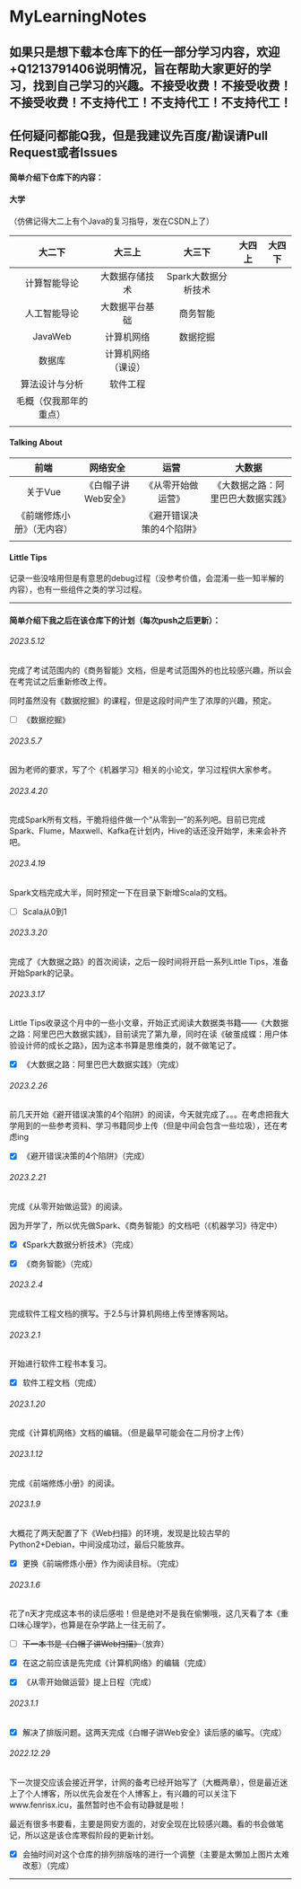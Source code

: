 # MyLearningNotes

## 如果只是想下载本仓库下的任一部分学习内容，欢迎+Q1213791406说明情况，旨在帮助大家更好的学习，找到自己学习的兴趣。不接受收费！不接受收费！不接受收费！不支持代工！不支持代工！不支持代工！

## 任何疑问都能Q我，但是我建议先百度/勘误请Pull Request或者Issues

#### 简单介绍下仓库下的内容：

#### 大学

（仿佛记得大二上有个Java的复习指导，发在CSDN上了）

|         大二下         |       大三上       |       大三下        | 大四上 | 大四下 |
| :--------------------: | :----------------: | :-----------------: | :----: | :----: |
|      计算智能导论      |   大数据存储技术   | Spark大数据分析技术 |        |        |
|      人工智能导论      |   大数据平台基础   |      商务智能       |        |        |
|        JavaWeb         |     计算机网络     |      数据挖掘       |        |        |
|         数据库         | 计算机网络（课设） |                     |        |        |
|     算法设计与分析     |      软件工程      |                     |        |        |
| 毛概（仅我那年的重点） |                    |                     |        |        |
|                        |                    |                     |        |        |



#### Talking About

|            前端            |      网络安全       |           运营            |               大数据               |
| :------------------------: | :-----------------: | :-----------------------: | :--------------------------------: |
|          关于Vue           | 《白帽子讲Web安全》 |    《从零开始做运营》     | 《大数据之路：阿里巴巴大数据实践》 |
| 《前端修炼小册》（无内容） |                     | 《避开错误决策的4个陷阱》 |                                    |
|                            |                     |                           |                                    |



#### Little Tips

记录一些没啥用但是有意思的debug过程（没参考价值，会混淆一些一知半解的内容），也有一些组件之类的学习过程。



------

#### 简单介绍下我之后在该仓库下的计划（每次push之后更新）：

###### 2023.5.12

完成了考试范围内的《商务智能》文档，但是考试范围外的也比较感兴趣，所以会在考完试之后重新修改上传。

同时虽然没有《数据挖掘》的课程，但是这段时间产生了浓厚的兴趣，预定。

- [ ] 《数据挖掘》



###### 2023.5.7

因为老师的要求，写了个《机器学习》相关的小论文，学习过程供大家参考。



###### 2023.4.20

完成Spark所有文档，干脆将组件做一个“从零到一”的系列吧。目前已完成Spark、Flume，Maxwell、Kafka在计划内，Hive的话还没开始学，未来会补齐吧。



###### 2023.4.19

Spark文档完成大半，同时预定一下在目录下新增Scala的文档。

- [ ] Scala从0到1



###### 2023.3.20

完成了《大数据之路》的首次阅读，之后一段时间将开启一系列Little Tips，准备开始Spark的记录。



###### 2023.3.17

Little Tips收录这个月中的一些小文章，开始正式阅读大数据类书籍——《大数据之路：阿里巴巴大数据实践》，目前读完了第九章，同时在读《破茧成蝶：用户体验设计师的成长之路》，因为这本书算是思维类的，就不做笔记了。

- [x] 《大数据之路：阿里巴巴大数据实践》（完成）



###### 2023.2.26

前几天开始《避开错误决策的4个陷阱》的阅读，今天就完成了。。。在考虑把我大学用到的一些参考资料、学习书籍同步上传（但是中间会包含一些垃圾），还在考虑ing

- [x] 《避开错误决策的4个陷阱》（完成）



###### 2023.2.21

完成《从零开始做运营》的阅读。

因为开学了，所以优先做Spark、《商务智能》的文档吧（《机器学习》待定中）

- [x] 《Spark大数据分析技术》（完成）
- [x] 《商务智能》（完成）



###### 2023.2.4

完成软件工程文档的撰写。于2.5与计算机网络上传至博客网站。



###### 2023.2.1

开始进行软件工程书本复习。

- [x] 软件工程文档（完成）



###### 2023.1.20

完成《计算机网络》文档的编辑。（但是最早可能会在二月份才上传）



###### 2023.1.12

完成《前端修炼小册》的阅读。



###### 2023.1.9

大概花了两天配置了下《Web扫描》的环境，发现是比较古早的Python2+Debian，中间没成功过，最后只能放弃。

- [x] 更换《前端修炼小册》作为阅读目标。（完成）



###### 2023.1.6

花了n天才完成这本书的读后感啦！但是绝对不是我在偷懒哦，这几天看了本《重口味心理学》，也算是在杂学路上一往无前了。

- [ ] ~~下一本书是《白帽子讲Web扫描》~~（放弃）
- [x] 在这之前应该是先完成《计算机网络》的编辑（完成）
- [x] 《从零开始做运营》提上日程（完成）



###### 2023.1.1

- [x] 解决了排版问题。这两天完成《白帽子讲Web安全》读后感的编写。（完成）



###### 2022.12.29

下一次提交应该会接近开学，计网的备考已经开始写了（大概两章），但是最近迷上了个人博客，所以优先会发在个人博客上，有兴趣的可以关注下www.fenrisx.icu，虽然暂时也不会有动静就是啦！

最近有很多书要看，主要是网安方面的，对安全现在比较感兴趣。看的书会做笔记，所以这是该仓库寒假阶段的更新计划。

- [X] 会抽时间对这个仓库的排列排版啥的进行一个调整（主要是太懒加上图片太难改惹）（完成）

------

